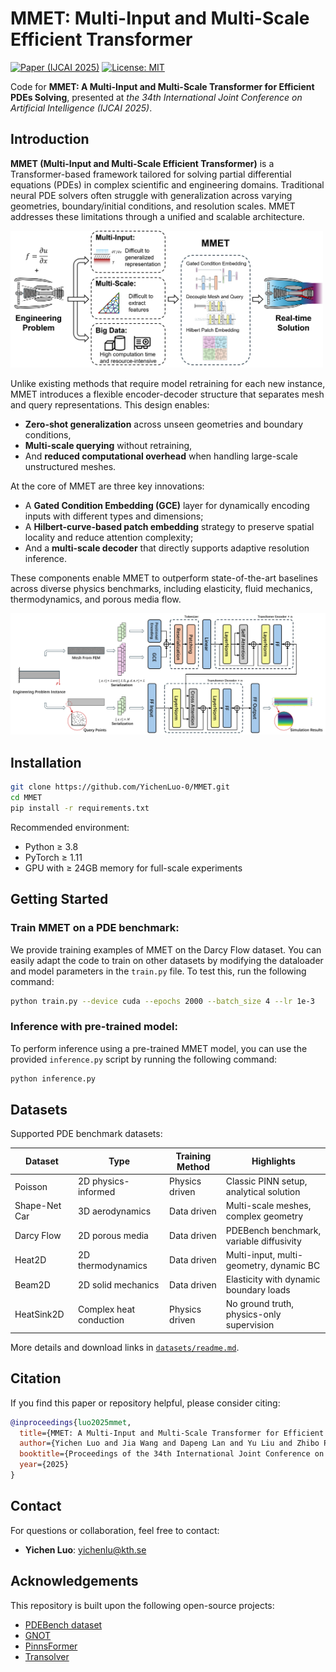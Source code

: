 # MMET: Multi-Input and Multi-Scale Efficient Transformer

[![Paper (IJCAI 2025)](https://img.shields.io/badge/Paper-IJCAI%202025-green)](https://github.com/YichenLuo-0/MMET)
[![License: MIT](https://img.shields.io/badge/License-MIT-blue.svg)](LICENSE)

Code for **MMET: A Multi-Input and Multi-Scale Transformer for Efficient PDEs Solving**, presented at *the 34th
International Joint Conference on Artificial Intelligence (IJCAI 2025)*.

## Introduction

**MMET (Multi-Input and Multi-Scale Efficient Transformer)** is a Transformer-based framework tailored for solving
partial differential equations (PDEs) in complex scientific and engineering domains. Traditional neural PDE solvers
often struggle with generalization across varying geometries, boundary/initial conditions, and resolution scales. MMET
addresses these limitations through a unified and scalable architecture.

<img src="fig/introduction.png" alt="Introduction" width="500"/>

Unlike existing methods that require model retraining for each new instance, MMET introduces a flexible encoder-decoder
structure that separates mesh and query representations. This design enables:

- **Zero-shot generalization** across unseen geometries and boundary conditions,
- **Multi-scale querying** without retraining,
- And **reduced computational overhead** when handling large-scale unstructured meshes.

At the core of MMET are three key innovations:

- A **Gated Condition Embedding (GCE)** layer for dynamically encoding inputs with different types and dimensions;
- A **Hilbert-curve-based patch embedding** strategy to preserve spatial locality and reduce attention complexity;
- And a **multi-scale decoder** that directly supports adaptive resolution inference.

These components enable MMET to outperform state-of-the-art baselines across diverse physics benchmarks, including
elasticity, fluid mechanics, thermodynamics, and porous media flow.

<img src="fig/architecture.png" alt="Architecture" width="800"/>

## Installation

```bash
git clone https://github.com/YichenLuo-0/MMET.git
cd MMET
pip install -r requirements.txt
```

Recommended environment:

- Python ≥ 3.8
- PyTorch ≥ 1.11
- GPU with ≥ 24GB memory for full-scale experiments

## Getting Started

### Train MMET on a PDE benchmark:

We provide training examples of MMET on the Darcy Flow dataset. You can easily adapt the code to train on other datasets
by
modifying the dataloader and model parameters in the `train.py` file. To test this, run the following command:

```bash
python train.py --device cuda --epochs 2000 --batch_size 4 --lr 1e-3
```

### Inference with pre-trained model:

To perform inference using a pre-trained MMET model, you can use the provided `inference.py` script by running the
following command:

```bash
python inference.py
```

## Datasets

Supported PDE benchmark datasets:

| Dataset       | Type                    | Training Method | Highlights                                |
|---------------|-------------------------|-----------------|-------------------------------------------|
| Poisson       | 2D physics-informed     | Physics driven  | Classic PINN setup, analytical solution   |
| Shape-Net Car | 3D aerodynamics         | Data driven     | Multi-scale meshes, complex geometry      |
| Darcy Flow    | 2D porous media         | Data driven     | PDEBench benchmark, variable diffusivity  |
| Heat2D        | 2D thermodynamics       | Data driven     | Multi-input, multi-geometry, dynamic BC   |
| Beam2D        | 2D solid mechanics      | Data driven     | Elasticity with dynamic boundary loads    |
| HeatSink2D    | Complex heat conduction | Physics driven  | No ground truth, physics-only supervision |

More details and download links in [`datasets/readme.md`](datasets/README).

## Citation

If you find this paper or repository helpful, please consider citing:

```bibtex
@inproceedings{luo2025mmet,
  title={MMET: A Multi-Input and Multi-Scale Transformer for Efficient PDEs Solving},
  author={Yichen Luo and Jia Wang and Dapeng Lan and Yu Liu and Zhibo Pang},
  booktitle={Proceedings of the 34th International Joint Conference on Artificial Intelligence (IJCAI)},
  year={2025}
}
```

## Contact

For questions or collaboration, feel free to contact:

- **Yichen Luo**: [yichenlu@kth.se](mailto:yichenlu@kth.se)

## Acknowledgements

This repository is built upon the following open-source projects:

- [PDEBench dataset](https://github.com/pdebench/PDEBench)
- [GNOT](https://github.com/thu-ml/GNOT)
- [PinnsFormer](https://github.com/AdityaLab/pinnsformer)
- [Transolver](https://github.com/thuml/Transolver)
